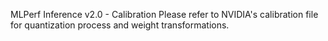MLPerf Inference v2.0 - Calibration
Please refer to NVIDIA's calibration file for quantization process and weight transformations.
